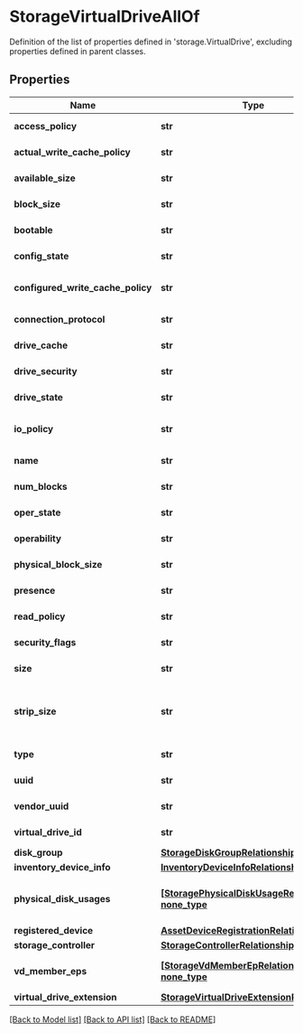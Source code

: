 # StorageVirtualDriveAllOf

Definition of the list of properties defined in 'storage.VirtualDrive', excluding properties defined in parent classes.
## Properties
Name | Type | Description | Notes
------------ | ------------- | ------------- | -------------
**access_policy** | **str** | The access policy of the virtual drive. | [optional] [readonly] 
**actual_write_cache_policy** | **str** | The current write cache policy of the virtual drive. | [optional] [readonly] 
**available_size** | **str** | Available storage capacity of the virtual drive. | [optional] [readonly] 
**block_size** | **str** | Block size of the virtual drive. | [optional] [readonly] 
**bootable** | **str** | The virtual drive bootable state. | [optional] [readonly] 
**config_state** | **str** | The configuration state of the virtual drive. | [optional] [readonly] 
**configured_write_cache_policy** | **str** | The requested write cache policy of the virtual drive. | [optional] [readonly] 
**connection_protocol** | **str** | The connection protocol of the virtual drive. | [optional] [readonly] 
**drive_cache** | **str** | The state of the drive cache of the virtual drive. | [optional] [readonly] 
**drive_security** | **str** | The driveSecurity state of the Virtual drive. | [optional] [readonly] 
**drive_state** | **str** | The state of the Virtual drive. | [optional] [readonly] 
**io_policy** | **str** | The Input/Output Policy defined on the Virtual drive. | [optional] [readonly] 
**name** | **str** | The name of the Virtual drive. | [optional] [readonly] 
**num_blocks** | **str** | Number of Blocks on the Physical Disk. | [optional] [readonly] 
**oper_state** | **str** | The current operational state of Virtual drive. | [optional] [readonly] 
**operability** | **str** | The current operability state of Virtual drive. | [optional] [readonly] 
**physical_block_size** | **str** | The block size of the the virtual drive. | [optional] [readonly] 
**presence** | **str** | The presence status of the virtual drive. | [optional] [readonly] 
**read_policy** | **str** | The read-ahead cache mode of the virtual drive. | [optional] [readonly] 
**security_flags** | **str** | The security flags set for this virtual drive. | [optional] [readonly] 
**size** | **str** | The size of the virtual drive in MB. | [optional] [readonly] 
**strip_size** | **str** | The strip size is the portion of a stripe that resides on a single drive in the drive group, this is measured in KB. | [optional] [readonly] 
**type** | **str** | The raid type of the virtual drive. | [optional] [readonly] 
**uuid** | **str** | The uuid of the virtual drive. | [optional] [readonly] 
**vendor_uuid** | **str** | The UUID value of the vendor. | [optional] [readonly] 
**virtual_drive_id** | **str** | The identifier for this Virtual drive. | [optional] [readonly] 
**disk_group** | [**StorageDiskGroupRelationship**](StorageDiskGroupRelationship.md) |  | [optional] 
**inventory_device_info** | [**InventoryDeviceInfoRelationship**](InventoryDeviceInfoRelationship.md) |  | [optional] 
**physical_disk_usages** | [**[StoragePhysicalDiskUsageRelationship], none_type**](StoragePhysicalDiskUsageRelationship.md) | An array of relationships to storagePhysicalDiskUsage resources. | [optional] 
**registered_device** | [**AssetDeviceRegistrationRelationship**](AssetDeviceRegistrationRelationship.md) |  | [optional] 
**storage_controller** | [**StorageControllerRelationship**](StorageControllerRelationship.md) |  | [optional] 
**vd_member_eps** | [**[StorageVdMemberEpRelationship], none_type**](StorageVdMemberEpRelationship.md) | An array of relationships to storageVdMemberEp resources. | [optional] [readonly] 
**virtual_drive_extension** | [**StorageVirtualDriveExtensionRelationship**](StorageVirtualDriveExtensionRelationship.md) |  | [optional] 

[[Back to Model list]](../README.md#documentation-for-models) [[Back to API list]](../README.md#documentation-for-api-endpoints) [[Back to README]](../README.md)


